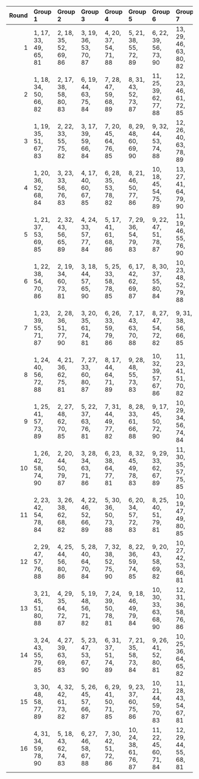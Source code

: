 |   Round | Group 1               | Group 2               | Group 3               | Group 4               | Group 5                | Group 6                | Group 7                | Group 8                | Group 9                | Group 10               | Group 11          | Group 12          | Group 13           | Group 14           | Group 15           | Group 16           |
|--------:|:----------------------|:----------------------|:----------------------|:----------------------|:-----------------------|:-----------------------|:-----------------------|:-----------------------|:-----------------------|:-----------------------|:------------------|:------------------|:-------------------|:-------------------|:-------------------|:-------------------|
|       1 | 1, 17, 33, 49, 65, 81 | 2, 18, 35, 52, 69, 86 | 3, 19, 36, 53, 70, 87 | 4, 20, 37, 54, 71, 88 | 5, 21, 38, 55, 72, 89  | 6, 22, 39, 56, 73, 90  | 13, 29, 46, 63, 80, 82 | 14, 30, 47, 64, 66, 83 | 15, 31, 48, 50, 67, 84 | 16, 32, 34, 51, 68, 85 | 7, 23, 40, 57, 74 | 8, 24, 41, 58, 75 | 9, 25, 42, 59, 76  | 10, 26, 43, 60, 77 | 11, 27, 44, 61, 78 | 12, 28, 45, 62, 79 |
|       2 | 1, 18, 34, 50, 66, 82 | 2, 17, 38, 58, 80, 83 | 6, 19, 44, 63, 75, 84 | 7, 28, 47, 59, 68, 89 | 8, 31, 43, 52, 73, 87  | 11, 25, 39, 62, 77, 88 | 12, 23, 46, 61, 72, 85 | 13, 30, 45, 56, 69, 81 | 14, 29, 40, 53, 65, 86 | 15, 24, 37, 49, 70, 90 | 3, 22, 42, 64, 67 | 4, 26, 48, 51, 76 | 5, 32, 35, 60, 79  | 9, 27, 36, 57, 71  | 10, 20, 41, 55, 78 | 16, 21, 33, 54, 74 |
|       3 | 1, 19, 35, 51, 67, 83 | 2, 22, 33, 55, 75, 82 | 3, 17, 39, 59, 66, 84 | 7, 20, 45, 64, 76, 85 | 8, 29, 48, 60, 69, 90  | 9, 32, 44, 53, 74, 88  | 12, 26, 40, 63, 78, 89 | 13, 24, 47, 62, 73, 86 | 14, 31, 46, 57, 70, 81 | 15, 30, 41, 54, 65, 87 | 4, 23, 43, 50, 68 | 5, 27, 34, 52, 77 | 6, 18, 36, 61, 80  | 10, 28, 37, 58, 72 | 11, 21, 42, 56, 79 | 16, 25, 38, 49, 71 |
|       4 | 1, 20, 36, 52, 68, 84 | 3, 23, 33, 56, 76, 83 | 4, 17, 40, 60, 67, 85 | 6, 28, 35, 53, 78, 82 | 8, 21, 46, 50, 77, 86  | 10, 18, 45, 54, 75, 89 | 13, 27, 41, 64, 79, 90 | 14, 25, 48, 63, 74, 87 | 15, 32, 47, 58, 71, 81 | 16, 31, 42, 55, 65, 88 | 2, 26, 39, 49, 72 | 5, 24, 44, 51, 69 | 7, 19, 37, 62, 66  | 9, 30, 34, 61, 70  | 11, 29, 38, 59, 73 | 12, 22, 43, 57, 80 |
|       5 | 1, 21, 37, 53, 69, 85 | 2, 32, 43, 56, 65, 89 | 4, 24, 33, 57, 77, 84 | 5, 17, 41, 61, 68, 86 | 7, 29, 36, 54, 79, 83  | 9, 22, 47, 51, 78, 87  | 11, 19, 46, 55, 76, 90 | 12, 30, 39, 60, 74, 82 | 15, 26, 34, 64, 75, 88 | 16, 18, 48, 59, 72, 81 | 3, 27, 40, 49, 73 | 6, 25, 45, 52, 70 | 8, 20, 38, 63, 67  | 10, 31, 35, 62, 71 | 13, 23, 44, 58, 66 | 14, 28, 42, 50, 80 |
|       6 | 1, 22, 38, 54, 70, 86 | 2, 19, 34, 60, 73, 81 | 3, 18, 44, 57, 65, 90 | 5, 25, 33, 58, 78, 85 | 6, 17, 42, 62, 69, 87  | 8, 30, 37, 55, 80, 84  | 10, 23, 48, 52, 79, 88 | 13, 31, 40, 61, 75, 83 | 14, 24, 45, 59, 67, 82 | 16, 27, 35, 50, 76, 89 | 4, 28, 41, 49, 74 | 7, 26, 46, 53, 71 | 9, 21, 39, 64, 68  | 11, 32, 36, 63, 72 | 12, 20, 47, 56, 77 | 15, 29, 43, 51, 66 |
|       7 | 1, 23, 39, 55, 71, 87 | 2, 28, 36, 51, 77, 90 | 3, 20, 35, 61, 74, 81 | 6, 26, 33, 59, 79, 86 | 7, 17, 43, 63, 70, 88  | 8, 27, 47, 54, 72, 82  | 9, 31, 38, 56, 66, 85  | 11, 24, 34, 53, 80, 89 | 14, 32, 41, 62, 76, 84 | 15, 25, 46, 60, 68, 83 | 4, 19, 45, 58, 65 | 5, 29, 42, 49, 75 | 10, 22, 40, 50, 69 | 12, 18, 37, 64, 73 | 13, 21, 48, 57, 78 | 16, 30, 44, 52, 67 |
|       8 | 1, 24, 40, 56, 72, 88 | 4, 21, 36, 62, 75, 81 | 7, 27, 33, 60, 80, 87 | 8, 17, 44, 64, 71, 89 | 9, 28, 48, 55, 73, 83  | 10, 32, 39, 57, 67, 86 | 11, 23, 41, 51, 70, 82 | 12, 25, 35, 54, 66, 90 | 15, 18, 42, 63, 77, 85 | 16, 26, 47, 61, 69, 84 | 2, 31, 45, 53, 68 | 3, 29, 37, 52, 78 | 5, 20, 46, 59, 65  | 6, 30, 43, 49, 76  | 13, 19, 38, 50, 74 | 14, 22, 34, 58, 79 |
|       9 | 1, 25, 41, 57, 73, 89 | 2, 27, 48, 62, 70, 85 | 5, 22, 37, 63, 76, 81 | 7, 31, 44, 49, 77, 82 | 8, 28, 33, 61, 66, 88  | 9, 17, 45, 50, 72, 90  | 10, 29, 34, 56, 74, 84 | 11, 18, 40, 58, 68, 87 | 12, 24, 42, 52, 71, 83 | 16, 19, 43, 64, 78, 86 | 3, 32, 46, 54, 69 | 4, 30, 38, 53, 79 | 6, 21, 47, 60, 65  | 13, 26, 36, 55, 67 | 14, 20, 39, 51, 75 | 15, 23, 35, 59, 80 |
|      10 | 1, 26, 42, 58, 74, 90 | 2, 20, 44, 50, 79, 87 | 3, 28, 34, 63, 71, 86 | 6, 23, 38, 64, 77, 81 | 8, 32, 45, 49, 78, 83  | 9, 29, 33, 62, 67, 89  | 11, 30, 35, 57, 75, 85 | 12, 19, 41, 59, 69, 88 | 13, 25, 43, 53, 72, 84 | 15, 21, 40, 52, 76, 82 | 4, 18, 47, 55, 70 | 5, 31, 39, 54, 80 | 7, 22, 48, 61, 65  | 10, 17, 46, 51, 73 | 14, 27, 37, 56, 68 | 16, 24, 36, 60, 66 |
|      11 | 2, 23, 42, 54, 78, 84 | 3, 26, 38, 62, 68, 82 | 4, 22, 46, 52, 66, 89 | 5, 30, 36, 50, 73, 88 | 6, 20, 34, 57, 72, 83  | 8, 25, 40, 51, 79, 81  | 10, 19, 47, 49, 80, 85 | 13, 32, 37, 59, 77, 87 | 14, 21, 43, 61, 71, 90 | 15, 27, 45, 55, 74, 86 | 1, 28, 44, 60, 76 | 7, 18, 41, 56, 67 | 9, 24, 35, 63, 65  | 11, 31, 33, 64, 69 | 12, 17, 48, 53, 75 | 16, 29, 39, 58, 70 |
|      12 | 2, 29, 47, 57, 76, 88 | 4, 25, 44, 56, 80, 86 | 5, 28, 40, 64, 70, 84 | 7, 32, 38, 52, 75, 90 | 8, 22, 36, 59, 74, 85  | 9, 20, 43, 58, 69, 82  | 10, 27, 42, 53, 66, 81 | 11, 26, 37, 50, 65, 83 | 12, 21, 34, 49, 67, 87 | 15, 19, 39, 61, 79, 89 | 1, 30, 46, 62, 78 | 3, 31, 41, 60, 72 | 6, 24, 48, 54, 68  | 13, 18, 33, 51, 71 | 14, 17, 35, 55, 77 | 16, 23, 45, 63, 73 |
|      13 | 3, 21, 45, 51, 80, 88 | 4, 29, 35, 64, 72, 87 | 5, 19, 48, 56, 71, 82 | 7, 24, 39, 50, 78, 81 | 9, 18, 46, 49, 79, 84  | 10, 30, 33, 63, 68, 90 | 12, 31, 36, 58, 76, 86 | 13, 20, 42, 60, 70, 89 | 14, 26, 44, 54, 73, 85 | 16, 22, 41, 53, 77, 83 | 1, 27, 43, 59, 75 | 2, 25, 37, 61, 67 | 6, 32, 40, 55, 66  | 8, 23, 34, 62, 65  | 11, 17, 47, 52, 74 | 15, 28, 38, 57, 69 |
|      14 | 3, 24, 43, 55, 79, 85 | 4, 27, 39, 63, 69, 83 | 5, 23, 47, 53, 67, 90 | 6, 31, 37, 51, 74, 89 | 7, 21, 35, 58, 73, 84  | 9, 26, 41, 52, 80, 81  | 10, 25, 36, 64, 65, 82 | 11, 20, 48, 49, 66, 86 | 14, 18, 38, 60, 78, 88 | 16, 28, 46, 56, 75, 87 | 1, 29, 45, 61, 77 | 2, 30, 40, 59, 71 | 8, 19, 42, 57, 68  | 12, 32, 33, 50, 70 | 13, 17, 34, 54, 76 | 15, 22, 44, 62, 72 |
|      15 | 3, 30, 48, 58, 77, 89 | 4, 32, 42, 61, 73, 82 | 5, 26, 45, 57, 66, 87 | 6, 29, 41, 50, 71, 85 | 9, 23, 37, 60, 75, 86  | 10, 21, 44, 59, 70, 83 | 11, 28, 43, 54, 67, 81 | 12, 27, 38, 51, 65, 84 | 13, 22, 35, 49, 68, 88 | 16, 20, 40, 62, 80, 90 | 1, 31, 47, 63, 79 | 2, 24, 46, 64, 74 | 7, 25, 34, 55, 69  | 8, 18, 39, 53, 76  | 14, 19, 33, 52, 72 | 15, 17, 36, 56, 78 |
|      16 | 4, 31, 34, 59, 78, 90 | 5, 18, 43, 62, 74, 83 | 6, 27, 46, 58, 67, 88 | 7, 30, 42, 51, 72, 86 | 10, 24, 38, 61, 76, 87 | 11, 22, 45, 60, 71, 84 | 12, 29, 44, 55, 68, 81 | 13, 28, 39, 52, 65, 85 | 14, 23, 36, 49, 69, 89 | 16, 17, 37, 57, 79, 82 | 1, 32, 48, 64, 80 | 2, 21, 41, 63, 66 | 3, 25, 47, 50, 75  | 8, 26, 35, 56, 70  | 9, 19, 40, 54, 77  | 15, 20, 33, 53, 73 |